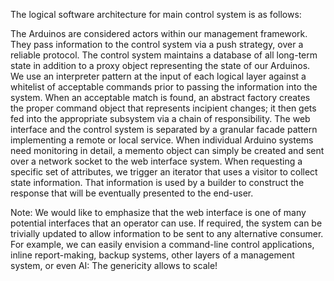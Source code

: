 The logical software architecture for main control system is as follows:

The Arduinos are considered actors within our management framework. They pass information to the control system via a push strategy, over a reliable protocol. The control system maintains a database of all long-term state in addition to a proxy object representing the state of our Arduinos. We use an interpreter pattern at the input of each logical layer against a whitelist of acceptable commands prior to passing the information into the system. When an acceptable match is found, an abstract factory creates the proper command object that represents incipient changes; it then gets fed into the appropriate subsystem via a chain of responsibility. The web interface and the control system is separated by a granular facade pattern implementing a remote or local service. When individual Arduino systems need monitoring in detail, a memento object can simply be created and sent over a network socket to the web interface system.  When requesting a specific set of attributes, we trigger an iterator that uses a visitor to collect state information. That information is used by a builder to construct the response that will be eventually presented to the end-user.

Note: We would like to emphasize that the web interface is one of many potential interfaces that an operator can use. If required, the system can be trivially updated to allow information to be sent to any alternative consumer. For example, we can easily envision a command-line control applications, inline report-making, backup systems, other layers of a management system, or even AI: The genericity allows to scale!
